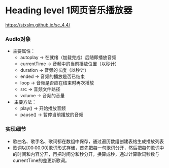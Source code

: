# Heading level 1网页音乐播放器
https://stxslm.github.io/sc_4.4/
### Audio对象
* 主要属性：
  * autoplay -> 在就绪（加载完成）后随即播放音频
  * currentTime -> 音频中的当前播放位置（以秒计）
  * duration -> 音频的长度（以秒计）
  * ended -> 音频的播放是否已结束
  * loop -> 音频是否应在结束时再次播放
  * src -> 音频文件路径
  * volume -> 音频的音量
*  主要方法：
  * play() -> 开始播放音频
  * pause() -> 暂停当前播放的音频

### 实现细节
* 歌曲名、歌手名、歌词都在数组中保存，通过遍历数组创建表格生成播放列表
* 歌词以[00:00.00]歌词形式存储，首先把每一句歌词分开，然后把每句歌词中的时间和内容分开，再把时间分和秒分开，换算成秒，通过计算歌词秒数与currentTime的差更新歌词。
